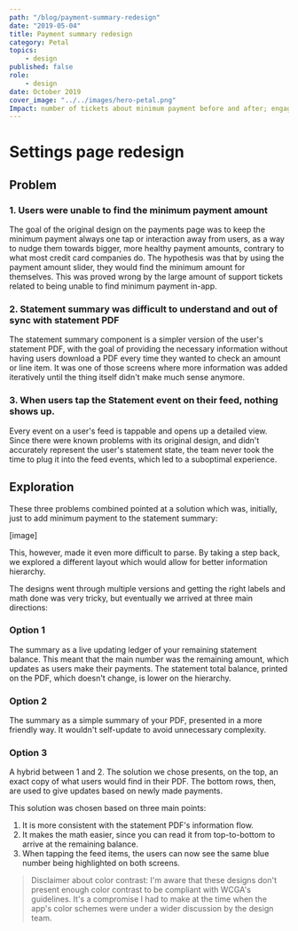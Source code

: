 ```yaml
---
path: "/blog/payment-summary-redesign"
date: "2019-05-04"
title: Payment summary redesign
category: Petal
topics:
	- design
published: false
role: 
	- design
date: October 2019
cover_image: "../../images/hero-petal.png"
Impact: number of tickets about minimum payment before and after; engagement with summary feed event;
---
```


# Settings page redesign

## Problem

### 1. Users were unable to find the minimum payment amount

The goal of the original design on the payments page was to keep the minimum payment always one tap or interaction away from users, as a way to nudge them towards bigger, more healthy payment amounts, contrary to what most credit card companies do. The hypothesis was that by using the payment amount slider, they would find the minimum amount for themselves. This was proved wrong by the large amount of support tickets related to being unable to find minimum payment in-app.

### 2. Statement summary was difficult to understand and out of sync with statement PDF

The statement summary component is a simpler version of the user's statement PDF, with the goal of providing the necessary information without having users download a PDF every time they wanted to check an amount or line item. It was one of those screens where more information was added iteratively until the thing itself didn't make much sense anymore.

### 3. When users tap the Statement event on their feed, nothing shows up.

Every event on a user's feed is tappable and opens up a detailed view. Since there were known problems with its original design, and didn't accurately represent the user's statement state, the team never took the time to plug it into the feed events, which led to a suboptimal experience.

## Exploration

These three problems combined pointed at a solution which was, initially, just to add minimum payment to the statement summary:

[image]

This, however, made it even more difficult to parse. By taking a step back, we explored a different layout which would allow for better information hierarchy.

The designs went through multiple versions and getting the right labels and math done was very tricky, but eventually we arrived at three main directions:

### Option 1

The summary as a live updating ledger of your remaining statement balance. This meant that the main number was the remaining amount, which updates as users make their payments.
The statement total balance, printed on the PDF, which doesn't change, is lower on the hierarchy.

### Option 2

The summary as a simple summary of your PDF, presented in a more friendly way. It wouldn't self-update to avoid unnecessary complexity.

### Option 3

A hybrid between 1 and 2. The solution we chose presents, on the top, an exact copy of what users would find in their PDF. The bottom rows, then, are used to give updates based on newly made payments.

This solution was chosen based on three main points:

1. It is more consistent with the statement PDF's information flow.
2. It makes the math easier, since you can read it from top-to-bottom to arrive at the remaining balance.
3. When tapping the feed items, the users can now see the same blue number being highlighted on both screens.

> Disclaimer about color contrast: I'm aware that these designs don't present enough color contrast to be compliant with WCGA's guidelines. It's a compromise I had to make at the time when the app's color schemes were under a wider discussion by the design team.
